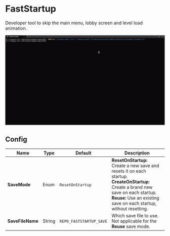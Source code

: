 # FastStartup

Developer tool to skip the main menu, lobby screen and level load animation.

![Startup](https://github.com/Kesomannen/RepoFastStartup/blob/master/assets/start.gif?raw=true)

## Config

| Name             | Type   | Default                 | Description                                                                                                                                                                                                    |
| ---------------- | -------| ----------------------- | -------------------------------------------------------------------------------------------------------------------------------------------------------------------------------------------------------------- |
| **SaveMode**     | Enum   | `ResetOnStartup`        | **ResetOnStartup:** Create a new save and resets it on each startup.<br/>**CreateOnStartup:** Create a brand new save on each startup.<br/>**Reuse:** Use an existing save on each startup, without resetting. |
| **SaveFileName** | String | `REPO_FASTSTARTUP_SAVE` | Which save file to use. Not applicable for the **Reuse** save mode.                                                                                                                                            |
